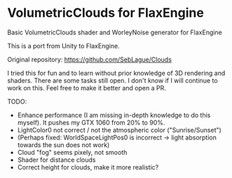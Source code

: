 # VolumetricClouds for FlaxEngine
Basic VolumetricClouds shader and WorleyNoise generator for FlaxEngine

This is a port from Unity to FlaxEngine.

Original repository: https://github.com/SebLague/Clouds

I tried this for fun and to learn without prior knowledge of 3D rendering and shaders.
There are some tasks still open. I don't know if I will continue to work on this. Feel free to make it better and open a PR.

TODO:
  - Enhance performance (I am missing in-depth knowledge to do this myself). It pushes my GTX 1060 from 20% to 90%.
  - LightColor0 not correct / not the atmospheric color ("Sunrise/Sunset")
  - (Perhaps fixed: WorldSpaceLightPos0 is incorrect -> light absorption towards the sun does not work)
  - Cloud "fog" seems pixely, not smooth
  - Shader for distance clouds
  - Correct height for clouds, make it more realistic?
